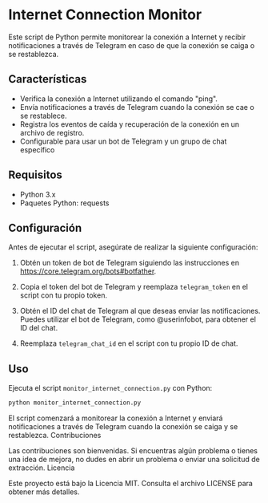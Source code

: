# Internet Connection Monitor
Este script de Python permite monitorear la conexión a Internet y recibir notificaciones a través de Telegram en caso de que la conexión se caiga o se restablezca.

## Características

- Verifica la conexión a Internet utilizando el comando "ping".
- Envía notificaciones a través de Telegram cuando la conexión se cae o se restablece.
- Registra los eventos de caída y recuperación de la conexión en un archivo de registro.
- Configurable para usar un bot de Telegram y un grupo de chat específico


## Requisitos

- Python 3.x
- Paquetes Python: requests

## Configuración

Antes de ejecutar el script, asegúrate de realizar la siguiente configuración:

1. Obtén un token de bot de Telegram siguiendo las instrucciones en https://core.telegram.org/bots#botfather.

2. Copia el token del bot de Telegram y reemplaza `telegram_token` en el script con tu propio token.

3. Obtén el ID del chat de Telegram al que deseas enviar las notificaciones. Puedes utilizar el bot de Telegram, como @userinfobot, para obtener el ID del chat.

4. Reemplaza `telegram_chat_id` en el script con tu propio ID de chat.

## Uso

Ejecuta el script `monitor_internet_connection.py` con Python:

```bash
python monitor_internet_connection.py
```
El script comenzará a monitorear la conexión a Internet y enviará notificaciones a través de Telegram cuando la conexión se caiga y se restablezca.
Contribuciones

Las contribuciones son bienvenidas. Si encuentras algún problema o tienes una idea de mejora, no dudes en abrir un problema o enviar una solicitud de extracción.
Licencia

Este proyecto está bajo la Licencia MIT. Consulta el archivo LICENSE para obtener más detalles.
